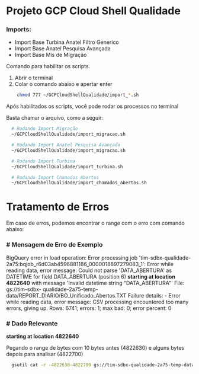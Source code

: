 # Projeto GCP Cloud Shell Qualidade

### Imports:

  - Import Base Turbina Anatel Filtro Generico
  - Import Base Anatel Pesquisa Avançada
  - Import Base Mis de Migração

Comando para habilitar os scripts.
  1. Abrir o terminal
  2. Colar o comando abaixo e apertar enter
  
```bash
    chmod 777 ~/GCPCloudShellQualidade/import_*.sh
```

Após habilitados os scripts, você pode rodar os processos no terminal

Basta chamar o arquivo, como a seguir:

```bash
  # Rodando Import Migração
  ~/GCPCloudShellQualidade/import_migracao.sh

  # Rodando Import Anatel Pesquisa Avançada
  ~/GCPCloudShellQualidade/import_migracao.sh

  # Rodando Import Turbina
  ~/GCPCloudShellQualidade/import_turbina.sh

  # Rodando Import Chamados Abertos
  ~/GCPCloudShellQualidade/import_chamados_abertos.sh
```

# Tratamento de Erros
Em caso de erros, podemos encontrar o range com o erro com comando abaixo:

### # Mensagem de Erro de Exemplo

BigQuery error in load operation: Error processing job 'tim-sdbx-qualidade-2a75:bqjob_r6d03ab4596881186_0000018897279083_1': Error while reading data, error message: Could not parse
'DATA_ABERTURA' as DATETIME for field DATA_ABERTURA (position 6) **starting at location 4822640** with message 'Invalid datetime string "DATA_ABERTURA"' File: gs://tim-sdbx-
qualidade-2a75-temp-data/REPORT_DIARIO/BO_Unificado_Abertos.TXT
Failure details: - Error while reading data, error message: CSV processing encountered
too many errors, giving up. Rows: 6741; errors: 1; max bad: 0;
error percent: 0

### # Dado Relevante
**starting at location 4822640**

Pegando o range de bytes com 10 bytes antes (4822630) e alguns bytes depois para analisar (4822700)
```bash
  gsutil cat -r -4822630-4822700 gs://tim-sdbx-qualidade-2a75-temp-data/REPORT_DIARIO/BO_Unificado_Abertos.TXT
```